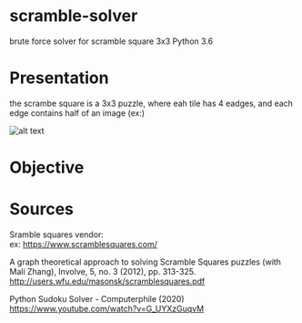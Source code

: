 # scramble-solver
brute force solver for scramble square 3x3
Python 3.6

# Presentation
the scrambe square is a 3x3 puzzle, where eah tile has 4 eadges, and each edge contains half of an image (ex:)

![alt text](https://www.scramblesquares.com/wp-content/uploads/10132-Cats72dpi.jpg)

# Objective


# Sources
Sramble squares vendor:<br>
ex: https://www.scramblesquares.com/

A graph theoretical approach to solving Scramble Squares puzzles (with Mali Zhang), Involve, 5, no. 3 (2012), pp. 313-325.<br>
http://users.wfu.edu/masonsk/scramblesquares.pdf<br>

Python Sudoku Solver - Computerphile (2020)<br>
https://www.youtube.com/watch?v=G_UYXzGuqvM<br>
